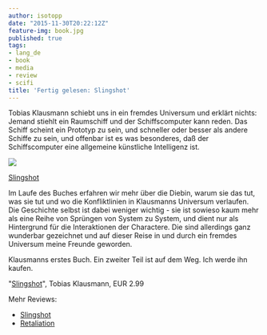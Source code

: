 ```yaml
---
author: isotopp
date: "2015-11-30T20:22:12Z"
feature-img: book.jpg
published: true
tags:
- lang_de
- book
- media
- review
- scifi
title: 'Fertig gelesen: Slingshot'
---
```

Tobias Klausmann schiebt uns in ein fremdes Universum und erklärt nichts: Jemand stiehlt ein Raumschiff und der Schiffscomputer kann reden. Das Schiff scheint ein Prototyp zu sein, und schneller oder besser als andere Schiffe zu sein, und offenbar ist es was besonderes, daß der Schiffscomputer eine allgemeine künstliche Intelligenz ist.

[![](https://blog.koehntopp.info/uploads/2015/11/slingshot.jpg)](https://www.amazon.de/dp/B00WBZFHTG)

[Slingshot](https://www.amazon.de/dp/B00WBZFHTG)

Im Laufe des Buches erfahren wir mehr über die Diebin, warum sie das tut, was sie tut und wo die Konfliktlinien in Klausmanns Universum verlaufen. Die Geschichte selbst ist dabei weniger wichtig - sie ist sowieso kaum mehr als eine Reihe von Sprüngen von System zu System, und dient nur als Hintergrund für die Interaktionen der Charactere. Die sind allerdings ganz wunderbar gezeichnet und auf dieser Reise in und durch ein fremdes Universum meine Freunde geworden.

Klausmanns erstes Buch. Ein zweiter Teil ist auf dem Weg. Ich werde ihn kaufen.

"[Slingshot](https://www.amazon.de/dp/B00WBZFHTG)", Tobias Klausmann, EUR 2.99

Mehr Reviews:
- [Slingshot](../2015-11-30-fertig-gelesen-slingshot)
- [Retaliation](../2017-01-02-fertig-gelesen-retaliation)

